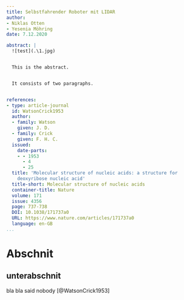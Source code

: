 ```yaml
---
title: Selbstfahrender Roboter mit LIDAR
author:
- Niklas Otten
- Yesenia Möhring
date: 7.12.2020

abstract: |
  ![test](.\1.jpg)


  This is the abstract.


  It consists of two paragraphs.


references:
- type: article-journal
  id: WatsonCrick1953
  author:
  - family: Watson
    given: J. D.
  - family: Crick
    given: F. H. C.
  issued:
    date-parts:
    - - 1953
      - 4
      - 25
  title: 'Molecular structure of nucleic acids: a structure for
    deoxyribose nucleic acid'
  title-short: Molecular structure of nucleic acids
  container-title: Nature
  volume: 171
  issue: 4356
  page: 737-738
  DOI: 10.1038/171737a0
  URL: https://www.nature.com/articles/171737a0
  language: en-GB
...
```

# Abschnit

## unterabschnit
bla bla said nobody [@WatsonCrick1953]
